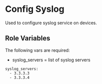 Config Syslog
=========

Used to configure syslog service on devices.


Role Variables
--------------

The following vars are required:

* syslog_servers = list of syslog servers

```
syslog_servers:
  - 3.3.3.3
  - 3.3.3.4
```